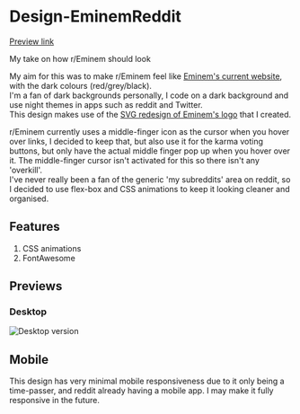 # Design-EminemReddit
[Preview link](https://sharefa.st/view/sLzlMGt0Z1k3)

My take on how r/Eminem should look

My aim for this was to make r/Eminem feel like [Eminem's current website](http://eminem.com), with the dark colours (red/grey/black).  
I'm a fan of dark backgrounds personally, I code on a dark background and use night themes in apps such as reddit and Twitter.  
This design makes use of the [SVG redesign of Eminem's logo](http://github.com/Markshall/EminemLogoSVG) that I created.

r/Eminem currently uses a middle-finger icon as the cursor when you hover over links, I decided to keep that, but also use it for the karma voting buttons, but only have the actual middle finger pop up when you hover over it. The middle-finger cursor isn't activated for this so there isn't any 'overkill'.  
I've never really been a fan of the generic 'my subreddits' area on reddit, so I decided to use flex-box and CSS animations to keep it looking cleaner and organised.

## Features
1. CSS animations
2. FontAwesome

## Previews

### Desktop
![Desktop version](https://markshall.github.io/screenshots/EminemReddit/desktop.png)

## Mobile
This design has very minimal mobile responsiveness due to it only being a time-passer, and reddit already having a mobile app. I may make it fully responsive in the future.
